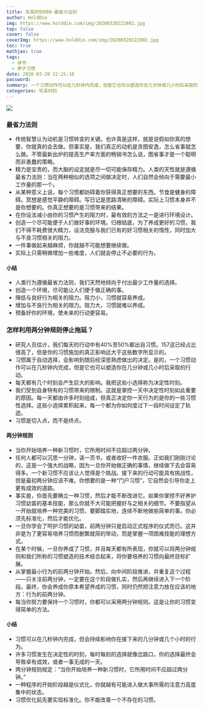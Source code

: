 ```yaml
---
title: 吼呆时刻080-最省力法则
author: HoldDie
img: https://www.holddie.com/img/20200320222802.jpg
top: false
cover: false
coverImg: https://www.holddie.com/img/20200320222802.jpg
toc: true
mathjax: true
tags:
  - 读书
  - 原子习惯
date: 2020-03-20 22:25:18
password:
summary: 一个习惯动作可以在几秒钟内完成，但是它也可以塑造你在几分钟或几小时后采取的行动。
categories: 吼呆时刻
---
```


![](https://www.holddie.com/img/20200320222802.jpg)

### 最省力法则

- 传统智慧认为动机是习惯转变的关键。也许真是这样，就是说假如你真的想要，你就真的会去做。但事实是，我们真正的动机是贪图安逸，怎么省事就怎么做。不管最新出炉的提高生产率方面的畅销书怎么说，图省事才是一个聪明而非愚蠢的策略。
- 精力是宝贵的，而大脑的设定就是尽一切可能保存精力。人类的天性就是遵循最省力法则：当在两种相似的选项之间做决定时，人们自然会倾向于需要最小工作量的那一个。
- 从某种意义上说，每个习惯都妨碍着你获得真正想要的东西。节食是健身的障碍。冥想是感觉平静的障碍。写日记是思路清晰的障碍。实际上习惯本身并不是你想要的。你真正想要的是习惯带来的结果。
- 在你设法减小由你的习惯产生的阻力时，最有效的方法之一是进行环境设计。
- 创造一个尽可能便于人们做好事的环境。归根结底，为了养成更好的习惯，我们不得不耗费很大精力，设法克服与我们已有的好习惯相关的惰性，同时加大与不良习惯相关的阻力。
- 一件事做起来越麻烦，你就越不可能想要继续做。
- 实际上只需稍微增加一些难度，人们就会停止不必要的行为。

#### 小结

- 人类行为遵循最省力法则，我们天然地倾向于付出最少工作量的选择。
- 创造一个环境，尽可能让人们便于做正确的事。
- 降低与良好行为相关的阻力。阻力小，习惯就容易养成。
- 增加与不良行为相关的阻力。阻力大，习惯就难以养成。
- 预备好你的环境，使未来的行动更容易。

### 怎样利用两分钟规则停止拖延？

- 研究人员估计，我们每天的行动中有40%至50%都出自习惯。157这已经占比很高了，但是你的习惯施加的真正影响远大于这些数字所显示的。
- 习惯属于自动选择，会影响到随后经深思熟虑做出的决定。是的，一个习惯动作可以在几秒钟内完成，但是它也可以塑造你在几分钟或几小时后采取的行动。
- 每天都有几个时刻会产生巨大的影响。我把这些小选择称为决定性时刻。
- 我们受到自身特有的习惯带来的限制。这就是掌控一天中决定性时刻如此重要的原因。每一天都由许多时刻组成，但真正决定你一天行为的是你的一些习惯性选择。这些小选择累积起来，每一个都为你如何度过下一段时间设定了轨迹。
- 习惯是切入点，而不是终点。

#### 两分钟规则

- 当你开始培养一种新习惯时，它所用时间不应超过两分钟。
- 任何人都可以沉思一分钟，读一页书，或者收好一件衣服。正如我们刚刚讨论的，这是一个强大的战略，因为一旦你开始做正确的事情，继续做下去会容易得多。一个新习惯不应该让人觉得是个挑战。接下来的行动可能具有挑战性，但是最初两分钟应该不难。你想要的是一种“门户习惯”，它自然会引导你走上更有成效的道路。
- 事实是，你首先要确立一种习惯，然后才能不断改进它。如果你掌控不好养护习惯幼苗的基本技能，那么你就不大可能把握好与之相关的细节。不要指望从一开始就培养一种完美的习惯，要脚踏实地，连续不断地做些简单的事。你必须先标准化，然后才能优化。
- 一旦你学会了呵护习惯的幼苗，前两分钟只是启动正式程序的仪式而已。这并非是为了更容易培养习惯而删繁就简的举动，而是掌握一项困难技能的理想方式。
- 在某个时候，一旦你养成了习惯，并且每天都有所表现，你就可以将两分钟规则和我们所称的习惯塑造的技术结合起来，将你要培养的习惯向最终目标扩展。
- 从掌握最小行为的前两分钟开始。然后，向中间阶段推进，并重复这个过程——只关注前两分钟，一定要在这个阶段做扎实，然后再继续进入下一个阶段。最终，你会养成你原本希望养成的习惯，同时仍然把注意力放在应该的地方：行为的前两分钟。
- 每当你努力要保持一个习惯时，你都可以采用两分钟规则。这是让你的习惯变得简单的方法。

#### 小结

- 习惯可以在几秒钟内完成，但会持续影响你在接下来的几分钟或几个小时的行为。
- 许多习惯发生在决定性的时刻，每时每刻的选择就像岔路口，你的选择最终会导致卓有成效，或者一事无成的一天。
- 两分钟规则规定：“当你开始培养一种新习惯时，它所用时间不应超过两分钟。”
- 一种程序的开始阶段越是仪式化，你就越有可能进入做大事所需的注意力高度集中的状态。
- 习惯优化前先要实现标准化。你不能改善一个不存在的习惯。